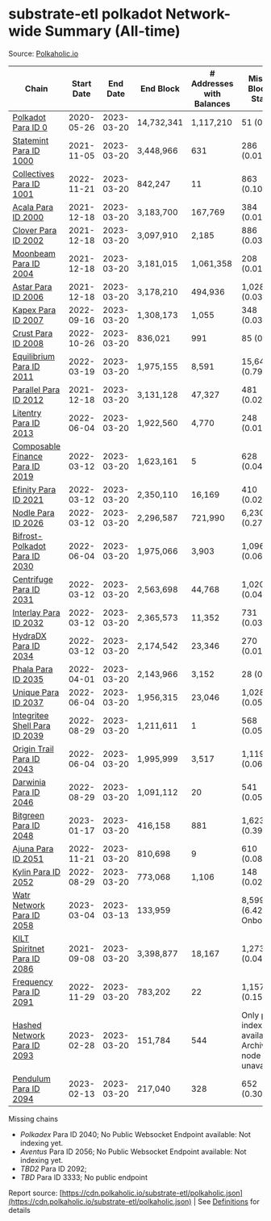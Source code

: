 # substrate-etl polkadot Network-wide Summary (All-time)

Source: [Polkaholic.io](https://polkaholic.io)


| Chain            | Start Date | End Date | End Block | # Addresses with Balances | Missing Blocks / Status |
| ---------------- | ---------- | ---------| --------- | ------------------------- | ----------------------- |
| [Polkadot Para ID 0](/polkadot/0-polkadot) | 2020-05-26 | 2023-03-20 | 14,732,341 |  1,117,210 | 51 (0.00%)  |
| [Statemint Para ID 1000](/polkadot/1000-statemint) | 2021-11-05 | 2023-03-20 | 3,448,966 |  631 | 286 (0.01%)  |
| [Collectives Para ID 1001](/polkadot/1001-collectives) | 2022-11-21 | 2023-03-20 | 842,247 |  11 | 863 (0.10%)  |
| [Acala Para ID 2000](/polkadot/2000-acala) | 2021-12-18 | 2023-03-20 | 3,183,700 |  167,769 | 384 (0.01%)  |
| [Clover Para ID 2002](/polkadot/2002-clover) | 2021-12-18 | 2023-03-20 | 3,097,910 |  2,185 | 886 (0.03%)  |
| [Moonbeam Para ID 2004](/polkadot/2004-moonbeam) | 2021-12-18 | 2023-03-20 | 3,181,015 |  1,061,358 | 208 (0.01%)  |
| [Astar Para ID 2006](/polkadot/2006-astar) | 2021-12-18 | 2023-03-20 | 3,178,210 |  494,936 | 1,028 (0.03%)  |
| [Kapex Para ID 2007](/polkadot/2007-kapex) | 2022-09-16 | 2023-03-20 | 1,308,173 |  1,055 | 348 (0.03%)  |
| [Crust Para ID 2008](/polkadot/2008-crust) | 2022-10-26 | 2023-03-20 | 836,021 |  991 | 85 (0.01%)  |
| [Equilibrium Para ID 2011](/polkadot/2011-equilibrium) | 2022-03-19 | 2023-03-20 | 1,975,155 |  8,591 | 15,647 (0.79%)  |
| [Parallel Para ID 2012](/polkadot/2012-parallel) | 2021-12-18 | 2023-03-20 | 3,131,128 |  47,327 | 481 (0.02%)  |
| [Litentry Para ID 2013](/polkadot/2013-litentry) | 2022-06-04 | 2023-03-20 | 1,922,560 |  4,770 | 248 (0.01%)  |
| [Composable Finance Para ID 2019](/polkadot/2019-composable) | 2022-03-12 | 2023-03-20 | 1,623,161 |  5 | 628 (0.04%)  |
| [Efinity Para ID 2021](/polkadot/2021-efinity) | 2022-03-12 | 2023-03-20 | 2,350,110 |  16,169 | 410 (0.02%)  |
| [Nodle Para ID 2026](/polkadot/2026-nodle) | 2022-03-12 | 2023-03-20 | 2,296,587 |  721,990 | 6,230 (0.27%)  |
| [Bifrost-Polkadot Para ID 2030](/polkadot/2030-bifrost-dot) | 2022-06-04 | 2023-03-20 | 1,975,066 |  3,903 | 1,096 (0.06%)  |
| [Centrifuge Para ID 2031](/polkadot/2031-centrifuge) | 2022-03-12 | 2023-03-20 | 2,563,698 |  44,768 | 1,020 (0.04%)  |
| [Interlay Para ID 2032](/polkadot/2032-interlay) | 2022-03-12 | 2023-03-20 | 2,365,573 |  11,352 | 731 (0.03%)  |
| [HydraDX Para ID 2034](/polkadot/2034-hydradx) | 2022-03-12 | 2023-03-20 | 2,174,542 |  23,346 | 270 (0.01%)  |
| [Phala Para ID 2035](/polkadot/2035-phala) | 2022-04-01 | 2023-03-20 | 2,143,966 |  3,152 | 28 (0.00%)  |
| [Unique Para ID 2037](/polkadot/2037-unique) | 2022-06-04 | 2023-03-20 | 1,956,315 |  23,046 | 1,028 (0.05%)  |
| [Integritee Shell Para ID 2039](/polkadot/2039-integritee-shell) | 2022-08-29 | 2023-03-20 | 1,211,611 |  1 | 568 (0.05%)  |
| [Origin Trail Para ID 2043](/polkadot/2043-origintrail) | 2022-06-04 | 2023-03-20 | 1,995,999 |  3,517 | 1,119 (0.06%)  |
| [Darwinia Para ID 2046](/polkadot/2046-darwinia) | 2022-08-29 | 2023-03-20 | 1,091,112 |  20 | 541 (0.05%)  |
| [Bitgreen Para ID 2048](/polkadot/2048-bitgreen) | 2023-01-17 | 2023-03-20 | 416,158 |  881 | 1,623 (0.39%)  |
| [Ajuna Para ID 2051](/polkadot/2051-ajuna) | 2022-11-21 | 2023-03-20 | 810,698 |  9 | 610 (0.08%)  |
| [Kylin Para ID 2052](/polkadot/2052-kylin) | 2022-08-29 | 2023-03-20 | 773,068 |  1,106 | 148 (0.02%)  |
| [Watr Network Para ID 2058](/polkadot/2058-watr) | 2023-03-04 | 2023-03-13 | 133,959 |   | 8,599 (6.42%) Onboarding |
| [KILT Spiritnet Para ID 2086](/polkadot/2086-kilt) | 2021-09-08 | 2023-03-20 | 3,398,877 |  18,167 | 1,273 (0.04%)  |
| [Frequency Para ID 2091](/polkadot/2091-frequency) | 2022-11-29 | 2023-03-20 | 783,202 |  22 | 1,157 (0.15%)  |
| [Hashed Network Para ID 2093](/polkadot/2093-hashed) | 2023-02-28 | 2023-03-20 | 151,784 |  544 |   Only partial index available: Archive node unavailable |
| [Pendulum Para ID 2094](/polkadot/2094-pendulum) | 2023-02-13 | 2023-03-20 | 217,040 |  328 | 652 (0.30%)  |

Missing chains


* *Polkadex* Para ID 2040; No Public Websocket Endpoint available: Not indexing yet.
* *Aventus* Para ID 2056; No Public Websocket Endpoint available: Not indexing yet.
* *TBD2* Para ID 2092; 
* *TBD* Para ID 3333; No public endpoint

Report source: [https://cdn.polkaholic.io/substrate-etl/polkaholic.json](https://cdn.polkaholic.io/substrate-etl/polkaholic.json) | See [Definitions](/DEFINITIONS.md) for details
